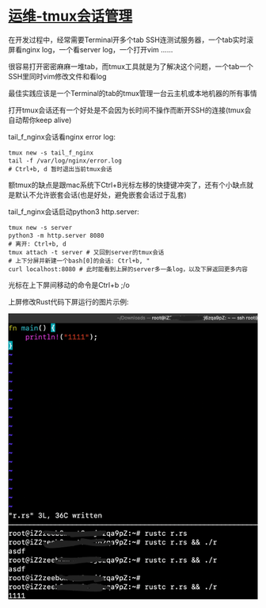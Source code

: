 # [运维-tmux会话管理](/2020/11/tmux.md)

在开发过程中，经常需要Terminal开多个tab SSH连测试服务器，一个tab实时滚屏看nginx log，一个看server log，一个打开vim ......

很容易打开密密麻麻一堆tab，而tmux工具就是为了解决这个问题，一个tab一个SSH里同时vim修改文件和看log

最佳实践应该是一个Terminal的tab的tmux管理一台云主机或本地机器的所有事情

打开tmux会话还有一个好处是不会因为长时间不操作而断开SSH的连接(tmux会自动帮你keep alive)

tail_f_nginx会话看nginx error log:

```
tmux new -s tail_f_nginx
tail -f /var/log/nginx/error.log
# Ctrl+b, d 暂时退出当前tmux会话
```

额tmux的缺点是跟mac系统下Ctrl+B光标左移的快捷键冲突了，还有个小缺点就是默认不允许嵌套会话(也是好处，避免嵌套会话过于乱套)

tail_f_nginx会话启动python3 http.server:

```
tmux new -s server
python3 -m http.server 8080
# 离开: Ctrl+b, d
tmux attach -t server # 又回到server的tmux会话
# 上下分屏并新建一个bash[0]的会话: Ctrl+b, "
curl localhost:8080 # 此时能看到上屏的server多一条log，以及下屏返回更多内容
```

光标在上下屏间移动的命令是Ctrl+b ;/o

上屏修改Rust代码下屏运行的图片示例:

![](tmux_split_window.png)
